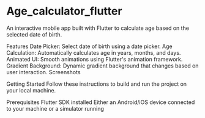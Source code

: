 ﻿# Age_calculator_flutter
An interactive mobile app built with Flutter to calculate age based on the selected date of birth.


Features
Date Picker: Select date of birth using a date picker.
Age Calculation: Automatically calculates age in years, months, and days.
Animated UI: Smooth animations using Flutter's animation framework.
Gradient Background: Dynamic gradient background that changes based on user interaction.
Screenshots


Getting Started
Follow these instructions to build and run the project on your local machine.

Prerequisites
Flutter SDK installed
Either an Android/iOS device connected to your machine or a simulator running
